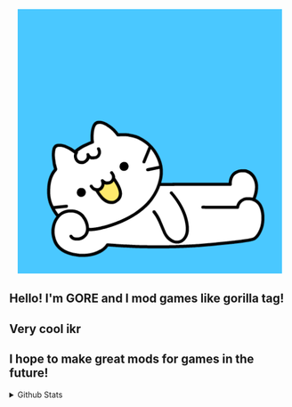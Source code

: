 <div align="center">
<img width="475" height="475" alt="GHBanner" src="https://github.com/GORE-MODS/Shit-forgit/blob/main/White%20Cat%20Hello%20GIF%20by%20Mikitti.gif" />
</div>




## Hello! I'm GORE and I mod games like gorilla tag!

## Very cool ikr

## I hope to make great mods for games in the future!

<details>
  <summary>Github Stats</summary>
<p align="center">  
  <a href="https://github.com/anuraghazra/github-readme-stats">
    <img height=170 align="center" src="https://github-readme-stats.vercel.app/api/top-langs?username=GORE-MODS&layout=compact&langs_count=8" />
  </a>
  <a href="https://github.com/anuraghazra/github-readme-stats">
    <img height=180 align="center" src="https://github-readme-stats.vercel.app/api?username=GORE-MODS" />
  </a>
  </p>
</details>
